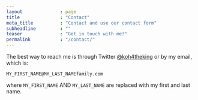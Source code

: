 ```yaml
---
layout              : page
title               : "Contact"
meta_title          : "Contact and use our contact form"
subheadline         : ""
teaser              : "Get in touch with me?"
permalink           : "/contact/"
---
```

The best way to reach me is through Twitter
[@koh4theking](https://twitter.com/koh4theking)
or by my email, which is:

`MY_FIRST_NAME@MY_LAST_NAMEfamily.com`

where `MY_FIRST_NAME` AND `MY_LAST_NAME` are replaced with my first and last
name.
